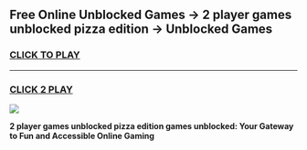 
## Free Online Unblocked Games → 2 player games unblocked pizza edition → Unblocked Games
<h3>
<a href="https://premium.freeplayer.one?title=2_player_games_unblocked_pizza_edition&ref=21F">CLICK TO PLAY</a></h3>
<hr>

<h3>
<a href="https://premium.freeplayer.one?title=2_player_games_unblocked_pizza_edition&ref=21F">CLICK 2 PLAY</a>
  
</h3>

<a href="https://premium.freeplayer.one?title=2_player_games_unblocked_pizza_edition&ref=21F/"><img src="https://clearcache.store/games.png"></a>


**2 player games unblocked pizza edition games unblocked: Your Gateway to Fun and Accessible Online Gaming**
